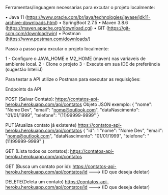 Ferramentas/linguagem necessarias para excutar o projeto localmente:

•	Java 11 (https://www.oracle.com/br/java/technologies/javase/jdk11-archive-downloads.html)
•	SpringBoot 2.7.5
•	Maven 3.8.6 (https://maven.apache.org/download.cgi)
•	GIT (https://git-scm.com/download/win)
•	Postman (https://www.postman.com/downloads/)

Passo a passo para excutar o projeto localmente:

 1 - Configure o JAVA_HOME e M2_HOME (maven) nas variaveis de ambiente local.
 2 - Clone o projeto
 3 - Execute em sua IDE de preferência (sugestão InteliiJ)
 
 Para testar a API utilize o Postman para executar as requisições:
 
 Endpoints da API
 
 POST (Salvar Contato):
 https://contatos-api-heroku.herokuapp.com/api/contatos 
 Objeto JSON exemplo:
 {
    "nome": "Nome Dev",
    "email": "nome@outlook.com",
    "dataNascimento": "01/01/1999",
    "telefone": "(11)99999-9999"
 }
 
 PUT(Atualiza contato já existente)
 https://contatos-api-heroku.herokuapp.com/api/contatos
 {
    "id": 1
    "nome": "Nome Dev",
    "email": "nome@outlook.com",
    "dataNascimento": "01/01/1999",
    "telefone": "(11)99999-9999"
 }
 
 GET (Lista todos os contatos):
 https://contatos-api-heroku.herokuapp.com/api/contatos
 
 GET (Busca um contato por id):
 https://contatos-api-heroku.herokuapp.com/api/contatos/id ---> (ID que deseja deletar)
 
 DELETE(Deleta um contato)
 https://contatos-api-heroku.herokuapp.com/api/contatos/id ---> (ID que deseja deletar)
 
